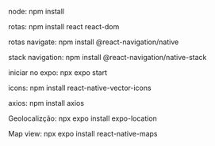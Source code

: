 node: npm install

rotas: npm install react react-dom

rotas navigate: npm install @react-navigation/native

stack navigation: npm install @react-navigation/native-stack

iniciar no expo: npx expo start

icons: npm install react-native-vector-icons

axios: npm install axios

Geolocalizção: npx expo install expo-location

Map view: npx expo install react-native-maps